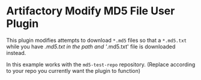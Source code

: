 Artifactory Modify MD5 File User Plugin
=======================================

This plugin modifies attempts to download `*.md5` files so that a `*.md5.txt` while you have *.md5.txt 
in the path and '*.md5.txt' file is downloaded instead.

In this example works with the `md5-test-repo` repository. (Replace according to your repo you currently want the plugin to function)
